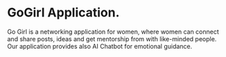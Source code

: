 # GoGirl Application.
Go Girl is a networking application for women, where women can connect and share posts, ideas and get mentorship from with like-minded people. Our application provides also AI Chatbot for emotional guidance.

